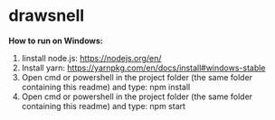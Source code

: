 # drawsnell

**How to run on Windows:**
1. Iinstall node.js: https://nodejs.org/en/
2. Install yarn: https://yarnpkg.com/en/docs/install#windows-stable
3. Open cmd or powershell in the project folder (the same folder containing this readme) and type: npm install
4. Open cmd or powershell in the project folder (the same folder containing this readme) and type: npm start